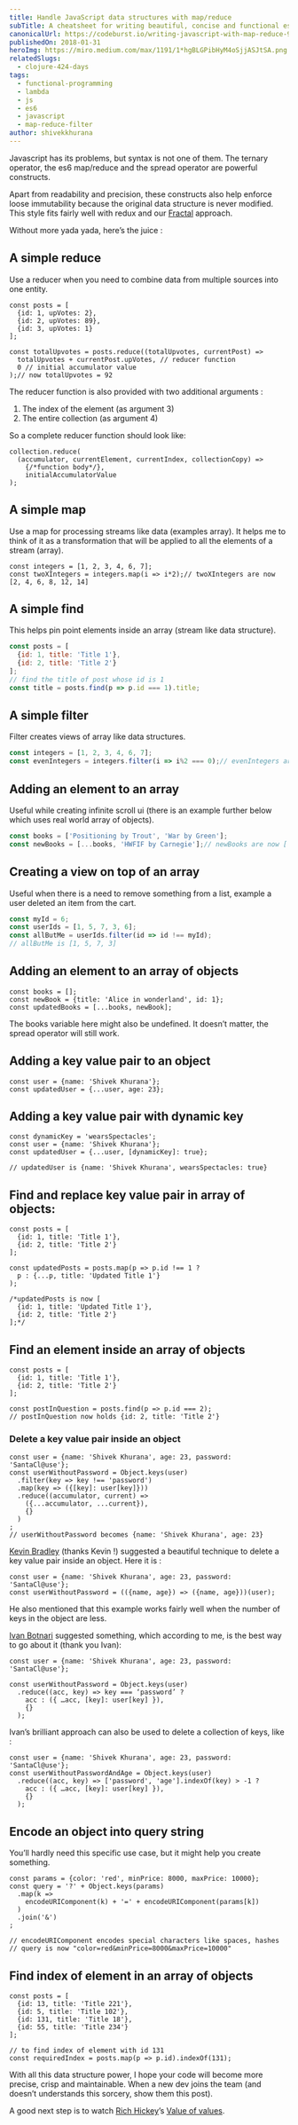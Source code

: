 ```yaml
---
title: Handle JavaScript data structures with map/reduce
subTitle: A cheatsheet for writing beautiful, concise and functional es6
canonicalUrl: https://codeburst.io/writing-javascript-with-map-reduce-980602ff2f2f
publishedOn: 2018-01-31
heroImg: https://miro.medium.com/max/1191/1*hgBLGPibHyM4oSjjASJtSA.png
relatedSlugs:
  - clojure-424-days
tags:
  - functional-programming
  - lambda
  - js
  - es6
  - javascript
  - map-reduce-filter
author: shivekkhurana
---
```

Javascript has its problems, but syntax is not one of them. The ternary operator, the es6 map/reduce and the spread operator are powerful constructs.

Apart from readability and precision, these constructs also help enforce loose immutability because the original data structure is never modified. This style fits fairly well with redux and our [Fractal](https://hackernoon.com/fractal-a-react-app-structure-for-infinite-scale-4dab943092af) approach.

Without more yada yada, here’s the juice :

## A simple reduce

Use a reducer when you need to combine data from multiple sources into one entity.

```
const posts = [
  {id: 1, upVotes: 2},
  {id: 2, upVotes: 89},
  {id: 3, upVotes: 1}
];

const totalUpvotes = posts.reduce((totalUpvotes, currentPost) =>     
  totalUpvotes + currentPost.upVotes, // reducer function
  0 // initial accumulator value
);// now totalUpvotes = 92
```

The reducer function is also provided with two additional arguments :

1. The index of the element (as argument 3)
2. The entire collection (as argument 4)

So a complete reducer function should look like:

```
collection.reduce(
  (accumulator, currentElement, currentIndex, collectionCopy) => 
    {/*function body*/},
    initialAccumulatorValue
);
```

## A simple map

Use a map for processing streams like data (examples array). It helps me to think of it as a transformation that will be applied to all the elements of a stream (array).

```
const integers = [1, 2, 3, 4, 6, 7];
const twoXIntegers = integers.map(i => i*2);// twoXIntegers are now [2, 4, 6, 8, 12, 14]
```

## A simple find

This helps pin point elements inside an array (stream like data structure).

```javascript
const posts = [
  {id: 1, title: 'Title 1'},
  {id: 2, title: 'Title 2'}
];
// find the title of post whose id is 1
const title = posts.find(p => p.id === 1).title;
```

## A simple filter

Filter creates views of array like data structures.

```javascript
const integers = [1, 2, 3, 4, 6, 7];
const evenIntegers = integers.filter(i => i%2 === 0);// evenIntegers are [2, 4, 6]
```

## Adding an element to an array

Useful while creating infinite scroll ui (there is an example further below which uses real world array of objects).

```javascript
const books = ['Positioning by Trout', 'War by Green'];
const newBooks = [...books, 'HWFIF by Carnegie'];// newBooks are now ['Positioning by Trout', 'War by Green', 'HWFIF // by Carnegie']
```

## Creating a view on top of an array

Useful when there is a need to remove something from a list, example a user deleted an item from the cart.

```javascript
const myId = 6;
const userIds = [1, 5, 7, 3, 6];
const allButMe = userIds.filter(id => id !== myId);
// allButMe is [1, 5, 7, 3]
```

## Adding an element to an array of objects

```
const books = [];
const newBook = {title: 'Alice in wonderland', id: 1};
const updatedBooks = [...books, newBook];
```

The books variable here might also be undefined. It doesn’t matter, the spread operator will still work.

## Adding a key value pair to an object

```
const user = {name: 'Shivek Khurana'};
const updatedUser = {...user, age: 23};
```

## Adding a key value pair with dynamic key

```
const dynamicKey = 'wearsSpectacles';
const user = {name: 'Shivek Khurana'};
const updatedUser = {...user, [dynamicKey]: true};

// updatedUser is {name: 'Shivek Khurana', wearsSpectacles: true}
```

## Find and replace key value pair in array of objects:

```
const posts = [
  {id: 1, title: 'Title 1'},
  {id: 2, title: 'Title 2'}
];

const updatedPosts = posts.map(p => p.id !== 1 ?
  p : {...p, title: 'Updated Title 1'}
);

/*updatedPosts is now [
  {id: 1, title: 'Updated Title 1'},
  {id: 2, title: 'Title 2'}
];*/
```

## Find an element inside an array of objects

```
const posts = [
  {id: 1, title: 'Title 1'},
  {id: 2, title: 'Title 2'}
];

const postInQuestion = posts.find(p => p.id === 2);
// postInQuestion now holds {id: 2, title: 'Title 2'}
```

### Delete a key value pair inside an object

```
const user = {name: 'Shivek Khurana', age: 23, password: 'SantaCl@use'};
const userWithoutPassword = Object.keys(user)
  .filter(key => key !== 'password')
  .map(key => ({[key]: user[key]}))
  .reduce((accumulator, current) => 
    ({...accumulator, ...current}),
    {}
  )
;
// userWithoutPassword becomes {name: 'Shivek Khurana', age: 23}
```

[Kevin Bradley](https://medium.com/u/fd4d4252179c) (thanks Kevin !) suggested a beautiful technique to delete a key value pair inside an object. Here it is :

```
const user = {name: 'Shivek Khurana', age: 23, password: 'SantaCl@use'};
const userWithoutPassword = (({name, age}) => ({name, age}))(user);
```

He also mentioned that this example works fairly well when the number of keys in the object are less.

[Ivan Botnari](https://medium.com/u/2d62320f9947) suggested something, which according to me, is the best way to go about it (thank you Ivan):

```
const user = {name: 'Shivek Khurana', age: 23, password: 'SantaCl@use'};

const userWithoutPassword = Object.keys(user)
  .reduce((acc, key) => key === ‘password’ ? 
    acc : ({ …acc, [key]: user[key] }), 
    {}
  );
```

Ivan’s brilliant approach can also be used to delete a collection of keys, like :

```
const user = {name: 'Shivek Khurana', age: 23, password: 'SantaCl@use'};
const userWithoutPasswordAndAge = Object.keys(user)
  .reduce((acc, key) => ['password', 'age'].indexOf(key) > -1 ? 
    acc : ({ …acc, [key]: user[key] }), 
    {}
  );
```

## Encode an object into query string

You’ll hardly need this specific use case, but it might help you create something.

```
const params = {color: 'red', minPrice: 8000, maxPrice: 10000};
const query = '?' + Object.keys(params)
  .map(k =>   
    encodeURIComponent(k) + '=' + encodeURIComponent(params[k])
  )
  .join('&')
;

// encodeURIComponent encodes special characters like spaces, hashes 
// query is now "color=red&minPrice=8000&maxPrice=10000"
```

## Find index of element in an array of objects

```
const posts = [
  {id: 13, title: 'Title 221'},
  {id: 5, title: 'Title 102'},
  {id: 131, title: 'Title 18'},
  {id: 55, title: 'Title 234'}
];

// to find index of element with id 131
const requiredIndex = posts.map(p => p.id).indexOf(131);
```

With all this data structure power, I hope your code will become more precise, crisp and maintainable. When a new dev joins the team (and doesn’t understands this sorcery, show them this post).

A good next step is to watch [Rich Hickey](https://github.com/richhickey)’s [Value of values](https://www.youtube.com/watch?v=-6BsiVyC1kM).
